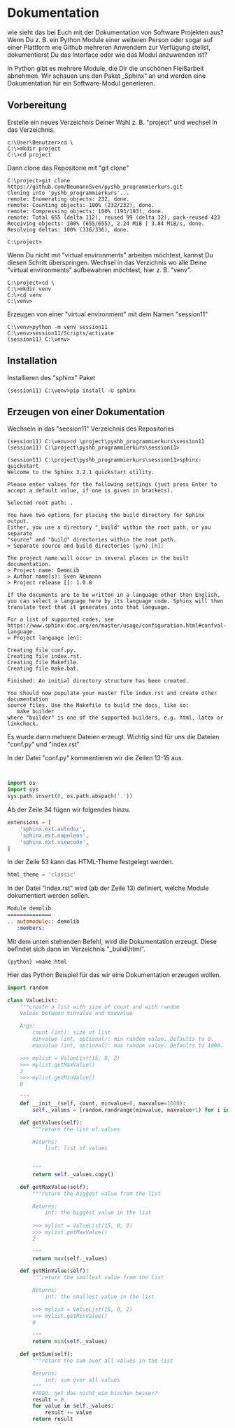 # Dokumentation

wie sieht das bei Euch mit der Dokumentation von Software Projekten aus? Wenn Du z. B. ein Python Module einer weiteren Person oder sogar auf einer Plattform wie Github mehreren Anwendern zur Verfügung stellst, dokumentierst Du das Interface oder wie das Modul anzuwenden ist?

In Python gibt es mehrere Module, die Dir die unschönen Fleißarbeit abnehmen. Wir schauen uns den Paket „Sphinx“ an und werden eine Dokumentation für ein Software-Modul generieren.


## Vorbereitung

Erstelle ein neues Verzeichnis Deiner Wahl z. B. "project" und wechsel in das Verzeichnis.

```
c:\User\Benutzer>cd \
C:\>mkdir project
C:\>cd project
```

Dann clone das Repositorie mit "git clone" 

```console
C:\project>git clone https://github.com/NeumannSven/pyshb_programmierkurs.git
Cloning into 'pyshb_programmierkurs'...
remote: Enumerating objects: 232, done.
remote: Counting objects: 100% (232/232), done.
remote: Compressing objects: 100% (193/193), done.
remote: Total 655 (delta 112), reused 99 (delta 32), pack-reused 423
Receiving objects: 100% (655/655), 2.24 MiB | 3.84 MiB/s, done.
Resolving deltas: 100% (336/336), done.

C:\project>
```

Wenn Du nicht mit "virtual environments" arbeiten möchtest, kannst Du diesen Schritt überspringen.
Wechsel in das Verzichnis wo alle Deine "virtual environments" aufbewahren möchtest, hier z. B. "venv".

```console
C:\project>cd \
C:\>mkdir venv
C:\>cd venv
C:\venv>
```

Erzeugen von einer "virtual environment" mit dem Namen "session11"

```console
C:\venv>python -m venv session11
C:\venv>session11/Scripts/activate
(session11) C:\venv> 
```

## Installation

Installieren des "sphinx" Paket

```console
(session11) C:\venv>pip install -U sphinx
```

## Erzeugen von einer Dokumentation

Wechseln in das "seesion11" Verzeichnis des Repositories

```console
(session11) C:\venv>cd \project\pyshb_programmierkurs\session11
(session11) C:\project\pyshb_programmierkurs\session11>

(session11) C:\project\pyshb_programmierkurs\session11>sphinx-quickstart
Welcome to the Sphinx 3.2.1 quickstart utility.

Please enter values for the following settings (just press Enter to
accept a default value, if one is given in brackets).

Selected root path: .

You have two options for placing the build directory for Sphinx output.
Either, you use a directory "_build" within the root path, or you separate
"source" and "build" directories within the root path.
> Separate source and build directories (y/n) [n]:

The project name will occur in several places in the built documentation.
> Project name: DemoLib
> Author name(s): Sven Neumann
> Project release []: 1.0.0

If the documents are to be written in a language other than English,
you can select a language here by its language code. Sphinx will then
translate text that it generates into that language.

For a list of supported codes, see
https://www.sphinx-doc.org/en/master/usage/configuration.html#confval-language.
> Project language [en]:

Creating file conf.py.
Creating file index.rst.
Creating file Makefile.
Creating file make.bat.

Finished: An initial directory structure has been created.

You should now populate your master file index.rst and create other documentation
source files. Use the Makefile to build the docs, like so:
   make builder
where "builder" is one of the supported builders, e.g. html, latex or linkcheck.

```

Es wurde dann mehrere Dateien erzeugt. Wichtig sind für uns die Dateien "conf.py" und "index.rst" 

In der Datei "conf.py" kommentieren wir die Zeilen 13-15 aus. 

```python


import os
import sys
sys.path.insert(0, os.path.abspath('.'))
```

Ab der Zeile 34 fügen wir folgendes hinzu. 

```python
extensions = [
    'sphinx.ext.autodoc',
    'sphinx.ext.napoleon',
    'sphinx.ext.viewcode',
]
```

In der Zeile 53 kann das HTML-Theme festgelegt werden.

```python
html_theme = 'classic'

```

In der Datei "index.rst" wird (ab der Zeile 13) definiert, welche Module dokumentiert werden sollen. 

```rst
Module demolib
==============
.. automodule:: demolib
   :members:
```

Mit dem unten stehenden Befehl, wird die Dokumentation erzeugt.
Diese befindet sich dann im Verzeichnis "_build\html".

```console
(python) >make html
```

Hier das Python Beispiel für das wir eine Dokumentation erzeugen wollen.

```python
import random

class ValueList:
    """create a list with size of count and with random
    values between minvalue and maxvalue

    Args:
        count (int): size of list
        minvalue (int, optional): min random value. Defaults to 0.
        maxvalue (int, optional): max random value. Defaults to 1000.

    >>> mylist = ValueList(15, 0, 2)
    >>> mylist.getMaxValue()
    2
    >>> mylist.getMinValue()
    0

    """   
    def __init__(self, count, minvalue=0, maxvalue=1000): 
        self._values = [random.randrange(minvalue, maxvalue+1) for i in range(count)]

    def getValues(self):
        """return the list of values

        Returns:
            list: list of values
        
            
        """        
        return self._values.copy()

    def getMaxValue(self):
        """return the biggest value from the list 

        Returns:
            int: the biggest value in the list
            
        >>> mylist = ValueList(15, 0, 2)
        >>> mylist.getMaxValue()
        2
            
        """        
        return max(self._values)

    def getMinValue(self):
        """return the smallest value from the list

        Returns:
            int: the smallest value in the list

        >>> mylist = ValueList(15, 0, 2)
        >>> mylist.getMinValue()
        0

        """        
        return min(self._values)

    def getSum(self):
        """return the sum over all values in the list

        Returns:
            int: sum over all values
        """
        #TODO: get das nicht ein bischen besser?        
        result = 0
        for value in self._values:
            result += value
        return result    
```

